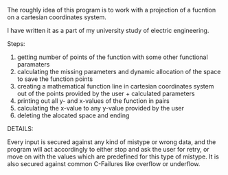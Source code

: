 The roughly idea of this program is to work with a projection of a fucntion on a cartesian coordinates system.

I have written it as a part of my university study of electric engineering.




Steps:  
1. getting number of points of the function with some other functional paramaters 
2. calculating the missing parameters and dynamic allocation of the space to save the function points  
3. creating a mathematical function line in cartesian coordinates system out of the points provided by the user + calculated parameters
4. printing out all y- and x-values of the function in pairs
5. calculating the x-value to any y-value provided by the user
6. deleting the alocated space and ending



DETAILS: 

Every input is secured against any kind of mistype or wrong data, and the program will act accordingly to either stop and ask the user for retry,
or move on with the values which are predefined for this type of mistype.
It is also secured against common C-Failures like overflow or underflow. 





